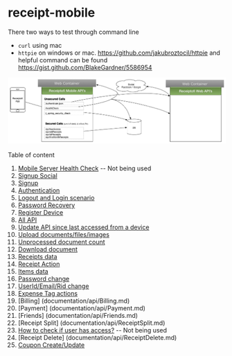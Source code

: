 receipt-mobile
==============

There two ways to test through command line
- <code>curl</code> using mac
- <code>httpie</code> on windows or mac. https://github.com/jakubroztocil/httpie and helpful command can be found  https://gist.github.com/BlakeGardner/5586954


![Mobile Api Architecture](/architecture/Mobile-Architecture.png)

Table of content

01. [Mobile Server Health Check](documentation/api/SiteWorking.md) -- Not being used
02. [Signup Social](documentation/api/SignupSocial.md)
03. [Signup](documentation/api/Signup.md)
04. [Authentication](documentation/api/UserAuthentication.md)
05. [Logout and Login scenario](documentation/api/LogoutAndLogin.md)
06. [Password Recovery](documentation/api/PasswordRecovery.md)
07. [Register Device](documentation/api/RegisterDevice.md)
08. [All API](documentation/api/All.md)
09. [Update API since last accessed from a device](documentation/api/Update.md)
10. [Upload documents/files/images](documentation/api/Upload.md)
11. [Unprocessed document count](documentation/api/Unprocessed.md)
12. [Download document](documentation/api/Download.md)
13. [Receipts data](documentation/api/Receipts.md)
14. [Receipt Action](documentation/api/ReceiptAction.md)
15. [Items data](documentation/api/Items.md)
16. [Password change](documentation/api/PasswordChange.md)
17. [UserId/Email/Rid change](documentation/api/RidChange.md)
18. [Expense Tag actions](documentation/api/ExpenseTag.md)
19. [Billing] (documentation/api/Billing.md)
20. [Payment] (documentation/api/Payment.md)
21. [Friends] (documentation/api/Friends.md)
22. [Receipt Split] (documentation/api/ReceiptSplit.md)
23. [How to check if user has access?](documentation/api/DoesUserHasAccess.md) -- Not being used
24. [Receipt Delete] (documentation/api/ReceiptDelete.md)
25. [Coupon Create/Update](documentation/api/Coupon.md)
